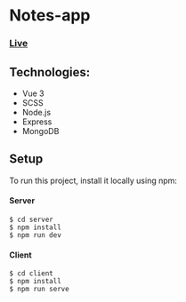 # Notes-app

### [Live](https://simple-notesapp.herokuapp.com/)

## Technologies:

- Vue 3
- SCSS
- Node.js
- Express
- MongoDB

## Setup

To run this project, install it locally using npm:

#### Server

```
$ cd server
$ npm install
$ npm run dev

```

#### Client

```
$ cd client
$ npm install
$ npm run serve

```
